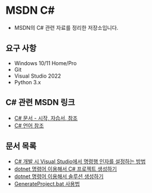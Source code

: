 # MSDN C#
- MSDN의 C# 관련 자료를 정리한 저장소입니다.

## 요구 사항
- Windows 10/11 Home/Pro
- Git
- Visual Studio 2022
- Python 3.x

## C# 관련 MSDN 링크
- [C# 문서 - 시작, 자습서, 참조](https://learn.microsoft.com/ko-kr/dotnet/csharp/tour-of-csharp/)
- [C# 언어 참조](https://learn.microsoft.com/ko-kr/dotnet/csharp/language-reference/)

## 문서 목록
- [C# 개발 시 Visual Studio에서 명령행 인자를 설정하는 방법](./Docs/C#%20개발%20시%20Visual%20Studio에서%20명령행%20인자를%20설정하는%20방법.md)
- [dotnet 명령어 이용해서 C# 프로젝트 생성하기](./Docs/dotnet%20명령어%20이용해서%20C#%20프로젝트%20생성하기.md)
- [dotnet 명령어 이용해서 솔루션 생성하기](./Docs/dotnet%20명령어%20이용해서%20솔루션%20생성하기.md)
- [GenerateProject.bat 사용법](./Docs/GenerateProject.bat%20사용법.md)